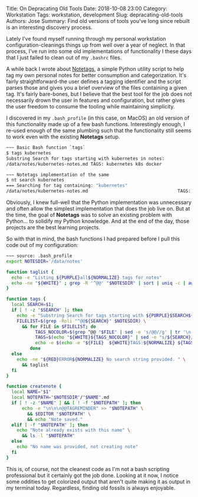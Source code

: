 Title: On Depracating Old Tools
Date: 2018-10-08 23:00
Category: Workstation
Tags: workstation, development
Slug: depracating-old-tools
Authors: Jose
Summary: Find old versions of tools you've long since rebuilt is an interesting discovery process.

Lately I've found myself running through my personal workstation configuration-cleanings things up from well over a year of neglect. In that process, I've run into some old implementations of functionality I these days that I just failed to clean out of my `.bashrc` files. 

A while back I wrote about [Notetags](https://josegonzalez.io/simple-note-tagging-with-notetags.html), a simple Python utility script to help tag my own personal notes for better consumption and categorization. It's fairly straightforward-the user defines a tagging identifier and the script parses those and gives you a brief overview of the files containing a given tag. It's fairly bare-bones, but I believe that the best tool for the job does not necessarily drown the user in features and configuration, but rather gives the user freedom to consume the tooling while maintaining simplicity.

I discovered in my `.bash_profile` (in this case, on MacOS) an old version of this functionality made up of a few bash functions. Interestingly enough, I re-used enough of the same plumbing such that the functionality still seems to work even with the existing **Notetags** setup.

```bash
~~~ Basic Bash function `tags`
$ tags kubernetes
Substring Search for tags starting with kubernetes in notes:
/data/notes/kubernetes-notes.md TAGS: kubernetes k8s docker

~~~ Notetags implementation of the same
$ nt search kubernetes
=== Searching for tag containing: "kubernetes"
/data/notes/kubernetes-notes.md                                  TAGS:  docker k8s kubernetes
```

Obviously, I knew full-well that the Python implementation was unnecessary and often allow the simplest implementation that does the job live on. But at the time, the goal of **Notetags** was to solve an existing problem with Python... to solidify my Python knowledge. And at the end of the day, those projects are the best learning projects.

So with that in mind, the bash functions I had prepared before I pull this code out of my configuration:

```bash
~~~ source: .bash_profile
export NOTESDIR='/data/notes'

function taglist {
  echo -e "Listing ${PURPLE}all${NORMALIZE} tags for notes"
  echo -ne "${WHITE}" ; grep -R '^@@' "$NOTESDIR" | sort | uniq -c | awk -F: '{ print $2 }' | sed -e 's/@@//g'  | sort | uniq -c | column ; echo -e "${NORMALIZE}"
}

function tags {
  local SEARCH=$1;
  if [ ! -z "$SEARCH" ]; then
    echo -e "Substring Search for tags starting with ${PURPLE}$SEARCH${NORMALIZE} in notes:"
    FILELIST=$(grep -Roli "^@@${SEARCH}" $NOTESDIR) \
      && for FILE in $FILELIST; do
           TAGS_NOCOLOR=$(grep ^@@ "$FILE" | sed -e 's/@@//g' | tr '\n' ' ' | sort)
           TAGS=$(echo "${WHITE}${TAGS_NOCOLOR}" | sed -e "s/${SEARCH}/${SEARCH}/g")
           echo -e $(echo -e "${FILE}  ${WHITE}TAGS:${NORMALIZE} ${TAGS}${NORMALIZE}")
         done
  else
    echo -ne "${RED}ERROR${NORMALIZE} No search string provided. " \
      && taglist
  fi
}

function createnote {
  local NAME="$1"
  local NOTEPATH="$NOTESDIR"/"$NAME".md
  if [ ! -z "$NAME" ] && [ ! -f "$NOTEPATH" ]; then
      echo -e "\n\n\n@@TAGREMINDER" >> "$NOTEPATH" \
        && $EDITOR "$NOTEPATH" \
        && echo "Note saved."
  elif [ -f "$NOTEPATH" ]; then
    echo "Note already exists with this name" \
      && ls -l "$NOTEPATH"
  else
    echo "No name was provided, not creating note"
  fi
}
```

This is, of course, not the cleanest code as I'm not a bash scripting professional but it certainly got the job done. Looking at it now, I notice some oddities to get colorized output that aren't quite making it as output in my terminal today. Regardless, finding old fossils is always enjoyable.	